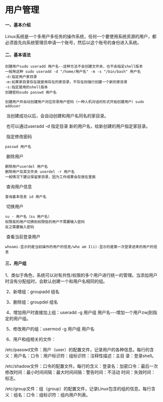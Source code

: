 # 用户管理



#### 一、基本介绍

​	Linux系统是一个多用户多任务的操作系统，任何一个要使用系统资源的用户，都必须首先向系统管理员申请一个账号，然后以这个账号的身份进入系统。

#### 二、基本语法

```
创建用户sudo useradd 用户名--这种方法不会创建文件夹，也不会指定shell版本
一般用这种 sudo useradd -d "/home/用户名" -m -s "/bin/bash" 用户名
-d:指定用户家目录
-m:如果家目录存在就是用存在的家目录，不存在则强行创建一个新的家目录
-s:指定是用的shell版本
创建密码sudo passwd 用户名

创建用户并自动创建用户对应目录用户密码（一种人机对话的形式开始创建用户）sudo adduser 
```

​	当创建成功以后，会自动创建和用户名同名的家目录。

​	也可以通过useradd -d 指定目录 新的用户名，给新创建的用户指定家目录。

​	指定修改密码

```
passwd 用户名
```

​	删除用户

```
删除用户userdel 用户名
删除用户及其文件夹 userdel -r 用户名
一般情况下建议保留家目录，因为工作成果会存放在里面
```

​	查询用户信息

```
查询基本信息 id 用户名
```

​	切换用户

```
su - 用户名（su 用户名）
权限高的用户切换到权限低的用户不需要输入密码
反之需要输入密码
```

​	查看当前登录用户

```
whoami-显示的是当前操作的用户的信息/who am I(i)-显示的是第一次登录进来的用户的信息
```

#### 三、用户组

​	1、类似于角色，系统可以对有共性/权限的多个用户进行统一的管理。当添加用户时没有分配组时，会默认创建一个和用户名相同的组。

​	2、新增组：groupadd 组名

​	3、删除组：groupdel 组名

​	4、增加用户时直接加上组：useradd -g 用户组 用户名---增加一个用户zwj到指定的用户组。

​	5、修改用户的组：usermod -g 用户组 用户名

​	6、用户和组相关的文件：

​			/etc/passwd文件：用户（user）的配置文件，记录用户的各种信息。每行的含义：用户名：口令：用户标识符：组标识符：注释性描述：主目		录：登录shell。

​			/etc/shadow文件：口令的配置文件。每行的含义：登录名：加密口令：最后一次修改时间：最小时间间隔：最大时间间隔：警告时间：不活动		时间：失效时间：标志。

​			/etc/group文件：组（group）的配置文件，记录Linux包含的组的信息。每行含义：组名：口令：组标识符：组内用户列表。

​		